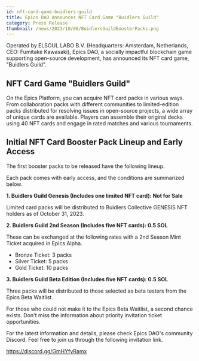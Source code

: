 ```yaml
---
id: nft-card-game-buidlers-guild
title: Epics DAO Announces NFT Card Game "Buidlers Guild"
category: Press Release
thumbnail: /news/2023/10/08/BuidlersGuildBoosterPacks.png
---
```


Operated by ELSOUL LABO B.V. (Headquarters: Amsterdam, Netherlands, CEO:
Fumitake Kawasaki), Epics DAO, a socially impactful blockchain game supporting
open-source development, has announced its NFT card game, "Buidlers Guild".

## NFT Card Game "Buidlers Guild"

On the Epics Platform, you can acquire NFT card packs in various ways. From
collaboration packs with different communities to limited-edition packs
distributed for resolving issues in open-source projects, a wide array of unique
cards are available. Players can assemble their original decks using 40 NFT
cards and engage in rated matches and various tournaments.

## Initial NFT Card Booster Pack Lineup and Early Access

The first booster packs to be released have the following lineup.

Each pack comes with early access, and the conditions are summarized below.

**1. Buidlers Guild Genesis (Includes one limited NFT card): Not for Sale**

Limited card packs will be distributed to Buidlers Collective GENESIS NFT
holders as of October 31, 2023.

**2. Buidlers Guild 2nd Season (Includes five NFT cards): 0.5 SOL**

These can be exchanged at the following rates with a 2nd Season Mint Ticket
acquired in Epics Alpha.

- Bronze Ticket: 3 packs
- Silver Ticket: 5 packs
- Gold Ticket: 10 packs

**3. Buidlers Guild Beta Edition (Includes five NFT cards): 0.5 SOL**

Three packs will be distributed to those selected as beta testers from the Epics
Beta Waitlist.

For those who could not make it to the Epics Beta Waitlist, a second chance
exists. Don't miss the information about priority invitation ticket
opportunities.

For the latest information and details, please check Epics DAO's community
Discord. Feel free to join us through the following invitation link.

https://discord.gg/GmHYfyRamx
